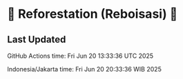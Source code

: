 
# 🌳 Reforestation (Reboisasi) 🌲

## Last Updated

GitHub Actions time: Fri Jun 20 13:33:36 UTC 2025

Indonesia/Jakarta time: Fri Jun 20 20:33:36 WIB 2025
